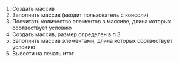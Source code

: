 1. Создать массив
2. Заполнить массив (вводит пользователь с консоли)
3. Посчитать количество элементов в массиве, длина которых соотвествует условию
4. Создать массив, размер определен в п.3
5. Заполнить массив элементами, длина которых соотвествует условию
6. Вывести на печать итог
